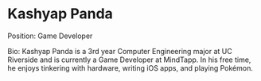 # Kashyap Panda
Position: Game Developer

Bio: Kashyap Panda is a 3rd year Computer Engineering major at UC Riverside and is currently a Game Developer at MindTapp. In his free time, he enjoys tinkering with hardware, writing iOS apps, and playing Pokémon.